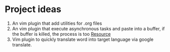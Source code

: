 # Project ideas
1. An vim plugin that add utilities for .org files
2. An vim plugin that execute asynchronous tasks and paste into a buffer, if the buffer is killed, the process is too [Resource](https://www.youtube.com/watch?v=J5BX1FXnKBw&t=1257s)
3. Vim plugin to quickly translate word into target language via google translate.